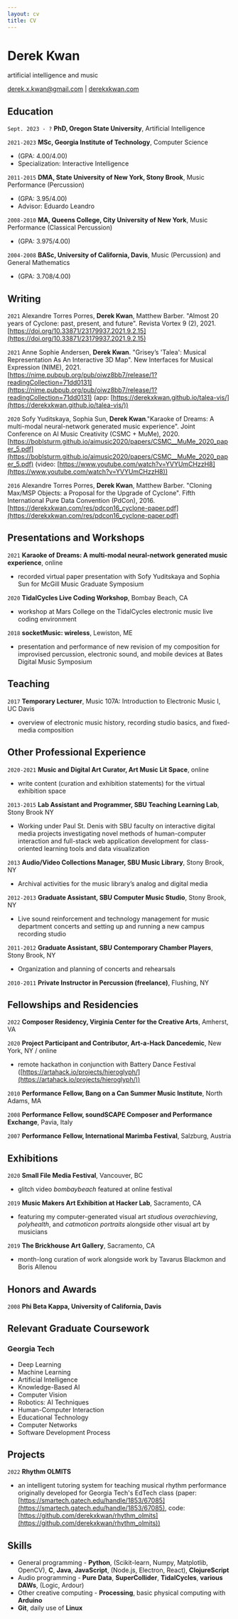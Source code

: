 ```yaml
---
layout: cv
title: CV
---
```

# Derek Kwan
artificial intelligence and music

<div id="webaddress">
<a href="derek.x.kwan@gmail.com">derek.x.kwan@gmail.com</a> |
<a href="derekxkwan.com">derekxkwan.com</a>
</div>

## Education

`Sept. 2023 - ?` **PhD, Oregon State University**, Artificial Intelligence

`2021-2023` __MSc, Georgia Institute of Technology__, Computer Science
- (GPA: 4.00/4.00)
- Specialization: Interactive Intelligence

`2011-2015` __DMA, State University of New York, Stony Brook__, Music Performance (Percussion)
- (GPA: 3.95/4.00)
- Advisor: Eduardo Leandro

`2008-2010` __MA, Queens College, City University of New York__, Music Performance (Classical Percussion)
- (GPA: 3.975/4.00)

`2004-2008` __BASc, University of California, Davis__, Music (Percussion) and General Mathematics
- (GPA: 3.708/4.00)

## Writing

`2021` Alexandre Torres Porres, __Derek Kwan__, Matthew Barber. "Almost 20 years of Cyclone: past, present, and future". Revista Vortex 9 (2), 2021. [https://doi.org/10.33871/23179937.2021.9.2.15](https://doi.org/10.33871/23179937.2021.9.2.15)

`2021` Anne Sophie Andersen, __Derek Kwan__. "Grisey’s 'Talea': Musical Representation As An Interactive 3D Map". New Interfaces for Musical Expression (NIME), 2021. [https://nime.pubpub.org/pub/oiwz8bb7/release/1?readingCollection=71dd0131](https://nime.pubpub.org/pub/oiwz8bb7/release/1?readingCollection=71dd0131) (app: [https://derekxkwan.github.io/talea-vis/](https://derekxkwan.github.io/talea-vis/))


`2020` Sofy Yuditskaya, Sophia Sun, __Derek Kwan__."Karaoke of Dreams: A multi-modal neural-network generated music experience". Joint Conference on AI Music Creativity (CSMC + MuMe), 2020. [https://boblsturm.github.io/aimusic2020/papers/CSMC__MuMe_2020_paper_5.pdf](https://boblsturm.github.io/aimusic2020/papers/CSMC__MuMe_2020_paper_5.pdf) (video: [https://www.youtube.com/watch?v=YVYUmCHzzH8](https://www.youtube.com/watch?v=YVYUmCHzzH8)) 

`2016` Alexandre Torres Porres, __Derek Kwan__, Matthew Barber. "Cloning Max/MSP Objects: a Proposal for the Upgrade of Cyclone". Fifth International Pure Data Convention (PdCon), 2016. [https://derekxkwan.com/res/pdcon16_cyclone-paper.pdf](https://derekxkwan.com/res/pdcon16_cyclone-paper.pdf)

## Presentations and Workshops
`2021` __Karaoke of Dreams: A multi-modal neural-network generated music experience__, online
 - recorded virtual paper presentation with Sofy Yuditskaya and Sophia Sun for McGill Music Graduate Symposium

`2020` __TidalCycles Live Coding Workshop__, Bombay Beach, CA
- workshop at Mars College on the TidalCycles electronic music live coding environment

`2018` __socketMusic: wireless__, Lewiston, ME
- presentation and performance of new revision of my composition for improvised percussion, electronic sound, and mobile devices at Bates Digital Music Symposium


## Teaching
`2017` __Temporary Lecturer__, Music 107A: Introduction to Electronic Music I, UC Davis
- overview of electronic music history, recording studio basics, and fixed-media composition

## Other Professional Experience
`2020-2021` __Music and Digital Art Curator, Art Music Lit Space__, online
- write content (curation and exhibition statements) for the virtual exhibition space

`2013-2015` __Lab Assistant and Programmer, SBU Teaching Learning Lab__, Stony Brook NY
- Working under Paul St. Denis with SBU faculty on interactive digital media projects investigating novel methods of human-computer interaction and full-stack web application development for class-oriented learning tools and data visualization

`2013` __Audio/Video Collections Manager, SBU Music Library__, Stony Brook, NY
- Archival activities for the music library’s analog and digital media

`2012-2013` __Graduate Assistant, SBU Computer Music Studio__, Stony Brook, NY
- Live sound reinforcement and technology management for music department concerts and setting up and running a new campus recording studio

`2011-2012` __Graduate Assistant, SBU Contemporary Chamber Players__, Stony Brook, NY
- Organization and planning of concerts and rehearsals

`2010-2011` __Private Instructor in Percussion (freelance)__, Flushing, NY

## Fellowships and Residencies
`2022` __Composer Residency, Virginia Center for the Creative Arts__, Amherst, VA

`2020` __Project Participant and Contributor, Art-a-Hack Dancedemic__, New York, NY / online
- remote hackathon in conjunction with Battery Dance Festival ([https://artahack.io/projects/hieroglyph/](https://artahack.io/projects/hieroglyph/))

`2010` __Performance Fellow, Bang on a Can Summer Music Institute__, North Adams, MA

`2008` __Performance Fellow, soundSCAPE Composer and Performance Exchange__, Pavia, Italy

`2007` __Performance Fellow, International Marimba Festival__, Salzburg, Austria

## Exhibitions
`2020` __Small File Media Festival__, Vancouver, BC
- glitch video _bombaybeach_ featured at online festival

`2019` __Music Makers Art Exhibition at Hacker Lab__, Sacramento, CA
- featuring my computer-generated visual art *studious overachieving*, *polyhealth*, and *catmoticon portraits* alongside other visual art by musicians

`2019` __The Brickhouse Art Gallery__, Sacramento, CA
- month-long curation of work alongside work by Tavarus Blackmon and Boris Allenou

## Honors and Awards
`2008` __Phi Beta Kappa, University of California, Davis__

## Relevant Graduate Coursework
### Georgia Tech
- Deep Learning
- Machine Learning
- Artificial Intelligence
- Knowledge-Based AI
- Computer Vision
- Robotics: AI Techniques
- Human-Computer Interaction
- Educational Technology
- Computer Networks
- Software Development Process

## Projects
`2022` __Rhythm OLMITS__
- an intelligent tutoring system for teaching musical rhythm performance originally developed for Georgia Tech's EdTech class (paper: [https://smartech.gatech.edu/handle/1853/67085](https://smartech.gatech.edu/handle/1853/67085), code: [https://github.com/derekxkwan/rhythm_olmits](https://github.com/derekxkwan/rhythm_olmits))
 
## Skills
- General programming - __Python__, (Scikit-learn, Numpy, Matplotlib, OpenCV), __C__, __Java__, __JavaScript__, (Node.js, Electron, React), __ClojureScript__
- Audio programming - __Pure Data__, __SuperCollider__, __TidalCycles__, __various DAWs__, (Logic, Ardour)
- Other creative computing - __Processing__, basic physical computing with __Arduino__
- **Git**, daily use of **Linux**

<!-- ### Footer

Last updated: May 2013 -->



